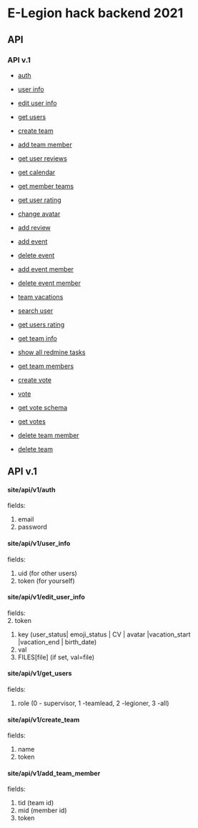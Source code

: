 # E-Legion hack backend 2021
## API
### API v.1 
* [auth](#auth_api)
* [user info](#user_info_api)
* [edit user info](#edit_user_info_api)
* [get users](#get_users_api)
* [create team](#create_team_api)
* [add team member](#add_team_member_api)

* [get user reviews](#get_user_reviews_api)
* [get calendar](#get_calendar_api)
* [get member teams](#get_member_teams_api)
* [get user rating](#get_user_rating_api)
* [change avatar](#change_avatar_api)
* [add review](#add_review_api)
* [add event](#add_event_api)
* [delete event](#delete_event_api)
* [add event member](#add_event_member_api)
* [delete event member](#delete_event_member_api)
* [team vacations](#team_vacations_api)
* [search user](#search_user_api)
* [get users rating](#get_users_rating_api)
* [get team info](#get_team_info_api)
* [show all redmine tasks](#show_all_redmine_tasks_api)
* [get team members](#get_team_members_api)
* [create vote](#create_vote_api)
* [vote](#vote_api)
* [get vote schema](#get_vote_schema_api)
* [get votes](#get_votes_api)
* [delete team member](#delete_team_member_api)
* [delete team](#delete_team_api)

## API v.1
#### <a name="auth_api"> site/api/v1/auth
fields:  
1. email  
2. password  
#### <a name="user_info_api"> site/api/v1/user_info
fields:  
1. uid (for other users)
2. token (for yourself) 
#### <a name="edit_user_info_api"> site/api/v1/edit_user_info
fields:  
2. token
1. key (user_status| emoji_status | CV | avatar |vacation_start |vacation_end | birth_date)
3. val 
4. FILES[file] (if set, val=file)
#### <a name="get_users_api"> site/api/v1/get_users
fields:
1. role (0 - supervisor, 1 -teamlead, 2 -legioner, 3 -all)
#### <a name="create_team_api"> site/api/v1/create_team
fields:
1. name
2. token
#### <a name="add_team_member_api"> site/api/v1/add_team_member
fields:
1. tid (team id)
2. mid (member id)
2. token
